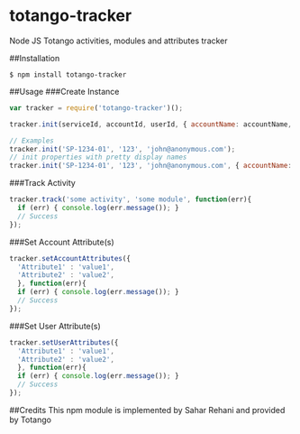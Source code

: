 # totango-tracker
Node JS Totango activities, modules and attributes tracker

##Installation
```
$ npm install totango-tracker
```

##Usage
###Create Instance
```js
var tracker = require('totango-tracker')();

tracker.init(serviceId, accountId, userId, { accountName: accountName, userName: userName});

// Examples
tracker.init('SP-1234-01', '123', 'john@anonymous.com');
// init properties with pretty display names
tracker.init('SP-1234-01', '123', 'john@anonymous.com', { accountName: 'Anonymous Industries', userName: 'John Doe'});
```

###Track Activity
```js
tracker.track('some activity', 'some module', function(err){
  if (err) { console.log(err.message()); }
  // Success              
});
```

###Set Account Attribute(s)
```js
tracker.setAccountAttributes({ 
  'Attribute1' : 'value1',
  'Attribute2' : 'value2',
  }, function(err){
  if (err) { console.log(err.message()); }
  // Success
});
```

###Set User Attribute(s)
```js
tracker.setUserAttributes({ 
  'Attribute1' : 'value1',
  'Attribute2' : 'value2',
  }, function(err){
  if (err) { console.log(err.message()); }
  // Success
});
```

##Credits
This npm module is implemented by Sahar Rehani and provided by Totango

